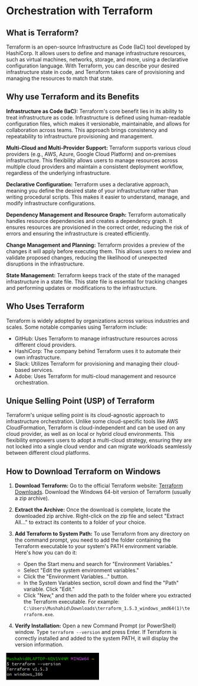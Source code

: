 # Orchestration with Terraform

## What is Terraform?

Terraform is an open-source Infrastructure as Code (IaC) tool developed by HashiCorp. It allows users to define and manage infrastructure resources, such as virtual machines, networks, storage, and more, using a declarative configuration language. With Terraform, you can describe your desired infrastructure state in code, and Terraform takes care of provisioning and managing the resources to match that state.

## Why use Terraform and its Benefits

**Infrastructure as Code (IaC):** Terraform's core benefit lies in its ability to treat infrastructure as code. Infrastructure is defined using human-readable configuration files, which makes it versionable, maintainable, and allows for collaboration across teams. This approach brings consistency and repeatability to infrastructure provisioning and management.

**Multi-Cloud and Multi-Provider Support:** Terraform supports various cloud providers (e.g., AWS, Azure, Google Cloud Platform) and on-premises infrastructure. This flexibility allows users to manage resources across multiple cloud providers and maintain a consistent deployment workflow, regardless of the underlying infrastructure.

**Declarative Configuration:** Terraform uses a declarative approach, meaning you define the desired state of your infrastructure rather than writing procedural scripts. This makes it easier to understand, manage, and modify infrastructure configurations.

**Dependency Management and Resource Graph:** Terraform automatically handles resource dependencies and creates a dependency graph. It ensures resources are provisioned in the correct order, reducing the risk of errors and ensuring the infrastructure is created efficiently.

**Change Management and Planning:** Terraform provides a preview of the changes it will apply before executing them. This allows users to review and validate proposed changes, reducing the likelihood of unexpected disruptions in the infrastructure.

**State Management:** Terraform keeps track of the state of the managed infrastructure in a state file. This state file is essential for tracking changes and performing updates or modifications to the infrastructure.

## Who Uses Terraform

Terraform is widely adopted by organizations across various industries and scales. Some notable companies using Terraform include:

- GitHub: Uses Terraform to manage infrastructure resources across different cloud providers.
- HashiCorp: The company behind Terraform uses it to automate their own infrastructure.
- Slack: Utilizes Terraform for provisioning and managing their cloud-based services.
- Adobe: Uses Terraform for multi-cloud management and resource orchestration.

## Unique Selling Point (USP) of Terraform

Terraform's unique selling point is its cloud-agnostic approach to infrastructure orchestration. Unlike some cloud-specific tools like AWS CloudFormation, Terraform is cloud-independent and can be used on any cloud provider, as well as on local or hybrid cloud environments. This flexibility empowers users to adopt a multi-cloud strategy, ensuring they are not locked into a single cloud vendor and can migrate workloads seamlessly between different cloud platforms.

## How to Download Terraform on Windows

1. **Download Terraform:** Go to the official Terraform website: [Terraform Downloads](https://www.terraform.io/downloads.html). Download the Windows 64-bit version of Terraform (usually a zip archive).

2. **Extract the Archive:** Once the download is complete, locate the downloaded zip archive. Right-click on the zip file and select "Extract All..." to extract its contents to a folder of your choice.

3. **Add Terraform to System Path:** To use Terraform from any directory on the command prompt, you need to add the folder containing the Terraform executable to your system's PATH environment variable. Here's how you can do it:
   - Open the Start menu and search for "Environment Variables."
   - Select "Edit the system environment variables."
   - Click the "Environment Variables..." button.
   - In the System Variables section, scroll down and find the "Path" variable. Click "Edit."
   - Click "New," and then add the path to the folder where you extracted the Terraform executable. For example: `C:\Users\Mushahid\Downloads\terraform_1.5.3_windows_amd64(1)\terraform.exe`.

4. **Verify Installation:** Open a new Command Prompt (or PowerShell) window. Type `terraform --version` and press Enter. If Terraform is correctly installed and added to the system PATH, it will display the version information.


![terraform--version.png](images%2Fterraform--version.png)